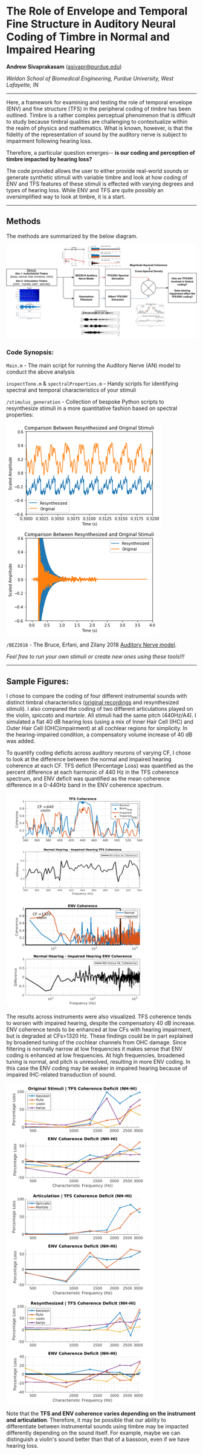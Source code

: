 # The Role of Envelope and Temporal Fine Structure in Auditory Neural Coding of Timbre in Normal and Impaired Hearing

 **Andrew Sivaprakasam** (asivapr@purdue.edu)

*Weldon School of Biomedical Engineering, Purdue University, West Lafayette, IN*

--- 

Here, a framework for examining and testing the role of temporal envelope (ENV) and fine structure (TFS) in the peripheral coding of *timbre* has been outlined. Timbre is a rather complex perceptual phenomenon that is difficult to study because timbral qualities are challenging to contextualize within the realm of physics and mathematics. What is known, however, is that the fidelity of the representation of sound by the auditory nerve is subject to impairment following hearing loss. 

Therefore, a particular question emerges-- **is our coding and perception of timbre impacted by hearing loss?**

The code provided allows the user to either provide real-world sounds or generate synthetic stimuli with variable timbre and look at how coding of ENV and TFS features of these stimuli is effected with varying degrees and types of hearing loss. While ENV and TFS are quite possibly an oversimplified way to look at timbre, it is a start.

---
## Methods

The methods are summarized by the below diagram. 

![Methods Flow Chart](/Figures/methods_flow.png)

### Code Synopsis:

`Main.m` - The main script for running the Auditory Nerve (AN) model to conduct the above analysis 

`inspectTone.m` & `spectralProperties.m` - Handy scripts for identifying spectral and temporal characteristics of your stimuli 

`/stimulus_generation` - Collection of bespoke Python scripts to resynthesize stimuli in a more quantitative fashion based on spectral properties:

![banj1](/Figures/banj1.png)
![banj2](/Figures/banj2.png)

`/BEZ2018` - The Bruce, Erfani, and Zilany 2018 [Auditory Nerve model](https://github.com/yousoferfani/BEZ_model). 

*Feel free to run your own stimuli or create new ones using these tools!!!*

---
## Sample Figures:

I chose to compare the coding of four different instrumental sounds with distinct timbral characteristics ([original recordings](https://philharmonia.co.uk/resources/sound-samples/) and resynthesized stimuli). I also compared the coding of two different articulations played on the violin, *spiccato* and *martele*. All stimuli had the same pitch (440Hz/A4). I simulated a flat 40 dB hearing loss (using a mix of Inner Hair Cell (IHC) and Outer Hair Cell (OHC)impairment) at all cochlear regions for simplicity. In the hearing-impaired condition, a compensatory volume increase of 40 dB was added.

To quantify coding deficits across auditory neurons of varying CF, I chose to look at the difference between the normal and impaired hearing coherence at each CF. TFS deficit (Percentage Loss) was quantified as the percent difference at each harmonic of 440 Hz in the TFS coherence spectrum, and ENV deficit was quantified as the mean coherence difference in a 0-440Hz band in the ENV coherence spectrum. 

<img src="Figures/TFS_440_compare.png" width="390" height="280">
<img src="Figures/ENV_1320_compare.png" width="390" height="280">

The results across instruments were also visualized. TFS coherence tends to worsen with impaired hearing, despite the compensatory 40 dB increase. ENV coherence tends to be enhanced at low CFs with hearing impairment, but is degraded at CFs>1320 Hz. These findings could be in part explained by broadened tuning of the cochlear channels from OHC damage. Since filtering is normally narrow at low frequencies it makes sense that ENV coding is enhanced at low frequencies. At high frequencies, broadened tuning is normal, and pitch is unresolved, resulting in more ENV coding. In this case the ENV coding may be weaker in impaired hearing because of impaired IHC-related transduction of sound. 


<img src="Figures/TFS_ENV_Compare_PartA.png" width="390" height="280">
<img src="Figures/TFS_ENV_Compare_PartB.png" width="390" height="280">
<img src="Figures/TFS_ENV_Compare_PartC.png" width="390" height="280">

Note that the **TFS and ENV coherence varies depending on the instrument and articulation**. Therefore, it may be possible that our ability to differentiate between instrumental sounds using timbre may be impacted differently depending on the sound itself. For example, maybe we can distinguish a violin's sound better than that of a bassoon, even if we have hearing loss.  